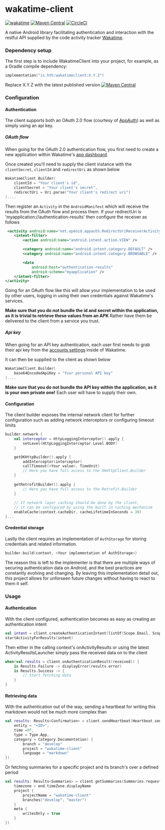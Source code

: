 # wakatime-client
[![wakatime](https://wakatime.com/badge/github/hrafnthor/wakatime-client.svg)](https://wakatime.com/badge/github/hrafnthor/wakatime-client)
[![Maven Central](https://img.shields.io/maven-central/v/is.hth/wakatimeclient.svg?label=Maven%20Central)](https://search.maven.org/search?q=g:%22is.hth%22%20AND%20a:%22wakatimeclient%22)
[![CircleCI](https://circleci.com/gh/hrafnthor/wakatime-client/tree/develop.svg?style=svg)](https://circleci.com/gh/hrafnthor/wakatime-client/tree/develop)

A native Android library facilitating authentication and interaction with the restful API supplied by the code activity tracker [Wakatime](https://www.wakatime.com).

### Dependency setup

The first step is to include WakatimeClient into your project, for example, as a Gradle compile dependency:

```kotlin
implementation("is.hth:wakatimeclient:X.Y.Z")
```
Replace X.Y.Z with the latest published version [![Maven Central](https://img.shields.io/maven-central/v/is.hth/wakatimeclient.svg?label=Maven%20Central)](https://search.maven.org/search?q=g:%22is.hth%22%20AND%20a:%22wakatimeclient%22)

### Configuration

#### Authentication

The client supports both an OAuth 2.0 flow (courtesy of [AppAuth](https://github.com/openid/AppAuth-Android)) as well as simply using an api key.

##### OAuth flow

When going for the OAuth 2.0 authentication flow, you first need to create a new application within Wakatime's [app dashboard](https://wakatime.com/apps).

Once created you'll need to supply the client instance with the `clientSecret`, `clientId` and `redirectUri` as shown below

```kotlin
WakatimeClient.Builder(
    clientId = "Your client's id",
    clientSecret = "Your client's secret",
    redirectUri = Uri.parse("Your client's redirect uri")
)....
```
Then register an `Activity` in the `AndroidManifest` which will receive the results from the OAuth flow and process them. If your redirectUri is 'myapplication://authentication-results' then configure the receiver as follows

```xml
 <activity android:name="net.openid.appauth.RedirectUriReceiverActivity">
    <intent-filter>
        <action android:name="android.intent.action.VIEW" />

        <category android:name="android.intent.category.DEFAULT" />
        <category android:name="android.intent.category.BROWSABLE" />

        <data
            android:host="authentication-results"
            android:scheme="myapplication" />
    </intent-filter>
</activity>
```
Going for an OAuth flow like this will allow your implementation to be used by other users, logging in using their own credentials against Wakatime's services.

**Make sure that you do not bundle the id and secret within the application, as it is trivial to retrieve these values from an APK**
Rather have them be delivered to the client from a service you trust.

##### Api key

When going for an API key authentication, each user first needs to grab their api key from the [accounts settings](https://wakatime.com/settings/accounts) inside of Wakatime.

It can then be supplied to the client as shown below

```kotlin
WakatimeClient.Builder(
    base64EncodedApiKey = "Your personal API key"
)....
```
**Make sure that you do not bundle the API key within the application, as it is your own private one!** Each user will have to supply their own.

#### Configuration

The client builder exposes the internal network client for further configuration such as adding network interceptors or configuring timeout limits

```kotlin
builder.network {
    val interceptor = HttpLoggingInterceptor().apply {
        setLevel(HttpLoggingInterceptor.Level.BODY)
    }

    getOKHttpBuilder().apply {
        addInterceptor(interceptor)
        callTimeout(<Your value>, TimeUnit)
        // Here you have full access to the OkHttpClient.Builder
    }
    
    getRetrofitBuilder().apply {
        // Here you have full access to the Retrofit.Builder
    }
    
    // If network layer caching should be done by the client,
    // it can be configured by using the built in caching mechanism
    enableCache(context.cacheDir, cacheLifetimeInSeconds = 30)
}...
```

#### Credential storage

Lastly the client requires an implementation of `AuthStorage` for storing credentials and related information.

```kotlin
builder.build(context, <Your implementation of AuthStorage>)
```
The reason this is left to the implementer is that there are multiple ways of securing authentication data on Android, and the best practices are constantly evolving and changing. By leaving this implementation detail out, this project allows for unforseen future changes without having to react to them it self.

### Usage

#### Authentication

With the client configured, authentication becomes as easy as creating an authentication intent

```kotlin
val intent = client.createAuthenticationIntent(listOf(Scope.Email, Scope.ReadStats))
startActivityForResults(intent)
```

Then either in the calling context's onActivityResults or using the latest ActivityResultsLauncher
simply pass the received data on to the client

```kotlin
when(val results = client.onAuthenticationResult(received)) {
    is Results.Failure -> displayError(results.error)
    is Results.Success -> {
        // Start fetching data
    }
}

```
#### Retrieving data

With the authentication out of the way, sending a heartbeat for writing this markdown would not be much more complex than

```kotlin
val results: Results<Confirmation> = client.sendHeartbeat(Heartbeat.send(
    entity = "<ID>",
    time =0f, 
    type = Type.App, 
    category = Category.Documentation) {
        branch = "develop"
        project = "wakatime-client"
        language = "markdown"
})
```

Or fetching summaries for a specific project and its branch's over a defined period

```kotlin
val results: Results<Summaries> = client.getSummaries(Summaries.request(start, end) {
    timezone = end.timeZone.displayName
    project {
        projectName = "wakatime-client"
        branches("develop", "master")
    }
    meta { 
        writesOnly = true
    }
})
```
